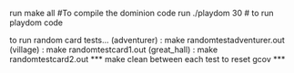 run make all #To compile the dominion code
run ./playdom 30 # to run playdom code


to run random card tests...
	(adventurer)	:	make randomtestadventurer.out
	(village)	:	make randomtestcard1.out
	(great_hall)	:	make randomtestcard2.out
	*** make clean between each test to reset gcov ***
